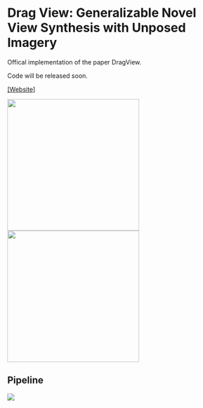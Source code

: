 # Drag View: Generalizable Novel View Synthesis with Unposed Imagery 

Offical implementation of the paper DragView.

Code will be released soon.

 [[Website]](https://zhiwenfan.github.io/DragView/)

<div>
<img src="https://github.com/zhiwenfan/DragView/blob/main/docs/static/gifs/comparisons_horns_out.gif" height="300"/>
<img src="https://github.com/zhiwenfan/DragView/blob/main/docs/static/gifs/comparisons_room_out.gif" height="300"/>
</div>


## Pipeline
![](https://raw.githubusercontent.com/zhiwenfan/DragView/d54bc8f1329f05d1b34a8c07c6eee87dc097bfae/docs/static/media/arc.svg)
